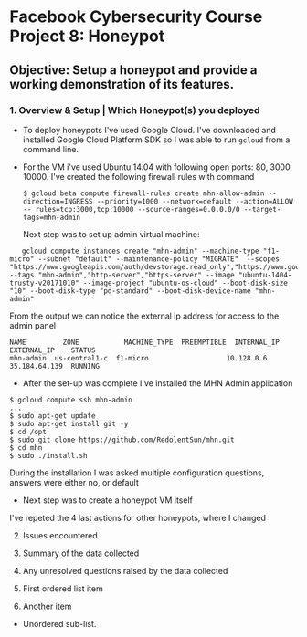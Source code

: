 # Facebook Cybersecurity Course Project 8: Honeypot

## Objective: Setup a honeypot and provide a working demonstration of its features.

### 1. Overview & Setup | Which Honeypot(s) you deployed

* To deploy honeypots I've used Google Cloud. I've downloaded and installed Google Cloud Platform SDK so I was able to run ```gcloud``` from a command line.

* For the VM i've used Ubuntu 14.04 with following open ports: 80, 3000, 10000. I've created the following firewall rules with command
   ``` 
   $ gcloud beta compute firewall-rules create mhn-allow-admin --direction=INGRESS --priority=1000 --network=default --action=ALLOW -- rules=tcp:3000,tcp:10000 --source-ranges=0.0.0.0/0 --target-tags=mhn-admin
   ```
   Next step was to set up admin virtual machine:
```
   gcloud compute instances create "mhn-admin" --machine-type "f1-micro" --subnet "default" --maintenance-policy "MIGRATE"  --scopes "https://www.googleapis.com/auth/devstorage.read_only","https://www.googleapis.com/auth/logging.write","https://www.googleapis.com/auth/monitoring.write","https://www.googleapis.com/auth/servicecontrol","https://www.googleapis.com/auth/service.management.readonly","https://www.googleapis.com/auth/trace.append" --tags "mhn-admin","http-server","https-server" --image "ubuntu-1404-trusty-v20171010" --image-project "ubuntu-os-cloud" --boot-disk-size "10" --boot-disk-type "pd-standard" --boot-disk-device-name "mhn-admin"
```
   From the output we can notice the external ip address for access to the admin panel
```
NAME         ZONE           MACHINE_TYPE  PREEMPTIBLE  INTERNAL_IP  EXTERNAL_IP    STATUS
mhn-admin  us-central1-c  f1-micro                   10.128.0.6   35.184.64.139  RUNNING
```
* After the set-up was complete I've installed the MHN Admin application
```
$ gcloud compute ssh mhn-admin
...
$ sudo apt-get update
$ sudo apt-get install git -y
$ cd /opt
$ sudo git clone https://github.com/RedolentSun/mhn.git
$ cd mhn
$ sudo ./install.sh
```
During the installation I was asked multiple configuration questions, answers were either no, or default

* Next step was to create a honeypot VM itself





I've repeted the 4 last actions for other honeypots, where I changed 



2. Issues encountered

3. Summary of the data collected

4. Any unresolved questions raised by the data collected


1. First ordered list item
2. Another item
  * Unordered sub-list.

